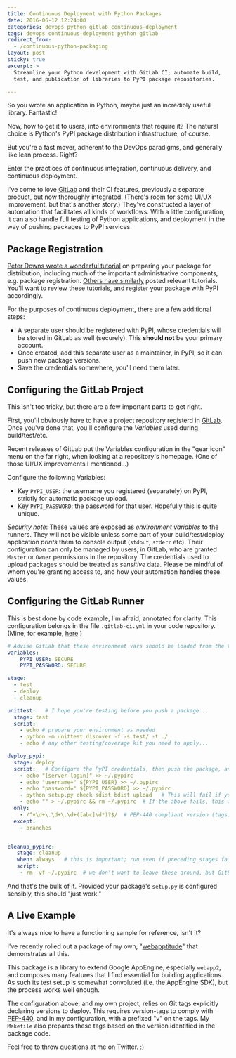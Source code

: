 ```yaml
---
title: Continuous Deployment with Python Packages
date: 2016-06-12 12:24:00
categories: devops python gitlab continuous-deployment
tags: devops continuous-deployment python gitlab
redirect_from:
  - /continuous-python-packaging
layout: post
sticky: true
excerpt: >
  Streamline your Python development with GitLab CI; automate build,
  test, and publication of libraries to PyPI package repositories.

---
```


So you wrote an application in Python, maybe just an incredibly useful library. Fantastic!

Now, how to get it to users, into environments that require it?
The natural choice is Python's PyPI package distribution infrastructure, of course.

But you're a fast mover, adherent to the DevOps paradigms, and generally like lean process. Right?

Enter the practices of continuous integration, continuous delivery, and continuous deployment.

I've come to love [GitLab][2] and their CI features, previously a separate product, but now thoroughly integrated.
(There's room for some UI/UX improvement, but that's another story.) They've constructed a layer of automation that
facilitates all kinds of workflows. With a little configuration, it can also handle full testing of Python applications,
and deployment in the way of pushing packages to PyPI services.

## Package Registration

[Peter Downs wrote a wonderful tutorial][3] on preparing your package for distribution, including much of the important
administrative components, e.g. package registration. [Others have similarly][4] posted relevant tutorials. You'll want
to review these tutorials, and register your package with PyPI accordingly.

For the purposes of continuous deployment, there are a few additional steps:

- A separate user should be registered with PyPI, whose credentials will be stored in GitLab as well (securely). This
**should not** be your primary account.
- Once created, add this separate user as a maintainer, in PyPI, so it can push new package versions.
- Save the credentials somewhere, you'll need them later.

## Configuring the GitLab Project

This isn't too tricky, but there are a few important parts to get right.

First, you'll obviously have to have a project repository registerd in [GitLab][2]. Once you've done that, you'll
configure the *Variables* used during build/test/etc.

Recent releases of GitLab put the Variables configuration in the "gear icon" menu on the far right, when looking at a
repository's homepage. (One of those UI/UX improvements I mentioned...)

Configure the following Variables:

- Key `PYPI_USER`: the username you registered (separately) on PyPI, strictly for automatic package upload.
- Key `PYPI_PASSWORD`: the password for that user. Hopefully this is quite unique.

*Security note*: These values are exposed as _environment variables_ to the runners. They will not be visible unless
some part of your build/test/deploy application *prints* them to console output (`stdout`, `stderr` etc). Their configuration
can only be managed by users, in GitLab, who are granted `Master` or `Owner` permissions in the repository. The credentials
used to upload packages should be treated as _sensitive_ data. Please be mindful of whom you're granting access to, and
how your automation handles these values.

## Configuring the GitLab Runner

This is best done by code example, I'm afraid, annotated for clarity. This configuration belongs in the file `.gitlab-ci.yml` in your code repository. (Mine, for example, [here][6].)

```yaml
# Advise GitLab that these environment vars should be loaded from the Variables config.
variables:
    PYPI_USER: SECURE
    PYPI_PASSWORD: SECURE

stage:
  - test
  - deploy
  - cleanup

unittest:   # I hope you're testing before you push a package...
  stage: test
  script:
    - echo # prepare your environment as needed
    - python -m unittest discover -f -s test/ -t ./
    - echo # any other testing/coverage kit you need to apply...

deploy_pypi:
  stage: deploy
  script:   # Configure the PyPI credentials, then push the package, and cleanup the creds.
    - echo "[server-login]" >> ~/.pypirc
    - echo "username=" ${PYPI_USER} >> ~/.pypirc
    - echo "password=" ${PYPI_PASSWORD} >> ~/.pypirc
    - python setup.py check sdist bdist upload   # This will fail if your creds are bad.
    - echo "" > ~/.pypirc && rm ~/.pypirc  # If the above fails, this won't run.
  only:
    - /^v\d+\.\d+\.\d+([abc]\d*)?$/  # PEP-440 compliant version (tags)
  except:
    - branches


cleanup_pypirc:
   stage: cleanup
   when: always   # this is important; run even if preceding stages failed.
   script:
    - rm -vf ~/.pypirc  # we don't want to leave these around, but GitLab may clean up anyway.
```

And that's the bulk of it.  Provided your package's `setup.py` is configured sensibly, this should "just work."

## A Live Example

It's always nice to have a functioning sample for reference, isn't it?

I've recently rolled out a package of my own, "[webapptitude][1]" that demonstrates all this.

This package is a library to extend Google AppEngine, especially `webapp2`, and composes many features that I find
essential for building applications. As such its test setup is somewhat convoluted (i.e. the AppEngine SDK), but
the process works well enough.

The configuration above, and my own project, relies on Git tags explicitly declaring versions to deploy. This requires
version-tags to comply with [PEP-440][5], and in my configuration, with a prefixed "v" on the tags. My `Makefile` also
prepares these tags based on the version identified in the package code.

Feel free to throw questions at me on Twitter. :)


[1]: https://gitlab.com/samba/webapptitude
[2]: http://www.gitlab.com/
[3]: http://peterdowns.com/posts/first-time-with-pypi.html
[4]: http://zaiste.net/2015/06/how_to_submit_a_python_package_to_pypi/
[5]: https://www.python.org/dev/peps/pep-0440/
[6]: https://gitlab.com/samba/webapptitude/blob/master/.gitlab-ci.yml
